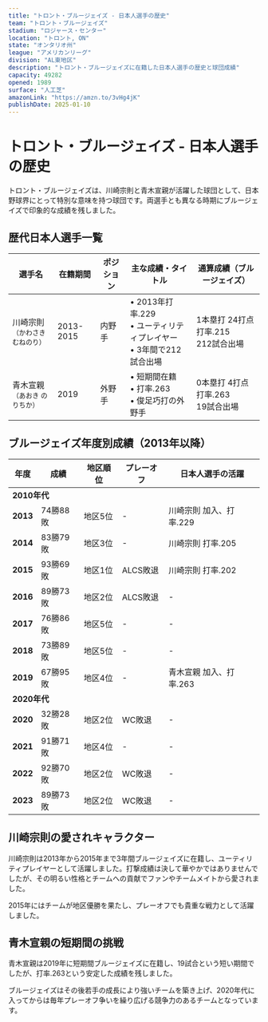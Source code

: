 ```yaml
---
title: "トロント・ブルージェイズ - 日本人選手の歴史"
team: "トロント・ブルージェイズ"
stadium: "ロジャース・センター"
location: "トロント, ON"
state: "オンタリオ州"
league: "アメリカンリーグ"
division: "AL東地区"
description: "トロント・ブルージェイズに在籍した日本人選手の歴史と球団成績"
capacity: 49282
opened: 1989
surface: "人工芝"
amazonLink: "https://amzn.to/3vHg4jK"
publishDate: 2025-01-10
---
```


# トロント・ブルージェイズ - 日本人選手の歴史

トロント・ブルージェイズは、川崎宗則と青木宣親が活躍した球団として、日本野球界にとって特別な意味を持つ球団です。両選手とも異なる時期にブルージェイズで印象的な成績を残しました。

## 歴代日本人選手一覧

<div class="players-table-container">
  <table class="players-table">
    <thead>
      <tr>
        <th>選手名</th>
        <th>在籍期間</th>
        <th>ポジション</th>
        <th>主な成績・タイトル</th>
        <th>通算成績（ブルージェイズ）</th>
      </tr>
    </thead>
    <tbody>
      <tr class="player-row">
        <td class="player-name">川崎宗則<br><small>（かわさき むねのり）</small></td>
        <td>2013-2015</td>
        <td>内野手</td>
        <td>
          • 2013年打率.229<br>
          • ユーティリティプレイヤー<br>
          • 3年間で212試合出場
        </td>
        <td>1本塁打 24打点<br>打率.215<br>212試合出場</td>
      </tr>
      <tr class="player-row">
        <td class="player-name">青木宣親<br><small>（あおき のりちか）</small></td>
        <td>2019</td>
        <td>外野手</td>
        <td>
          • 短期間在籍<br>
          • 打率.263<br>
          • 俊足巧打の外野手
        </td>
        <td>0本塁打 4打点<br>打率.263<br>19試合出場</td>
      </tr>
    </tbody>
  </table>
</div>

## ブルージェイズ年度別成績（2013年以降）

<div class="records-table-container">
  <table class="records-table">
    <thead>
      <tr>
        <th>年度</th>
        <th>成績</th>
        <th>地区順位</th>
        <th>プレーオフ</th>
        <th>日本人選手の活躍</th>
      </tr>
    </thead>
    <tbody>
      <tr class="decade-header">
        <td colspan="5"><strong>2010年代</strong></td>
      </tr>
      <tr class="record-row">
        <td><strong>2013</strong></td>
        <td>74勝88敗</td>
        <td>地区5位</td>
        <td>-</td>
        <td>川崎宗則 加入、打率.229</td>
      </tr>
      <tr class="record-row">
        <td><strong>2014</strong></td>
        <td>83勝79敗</td>
        <td>地区3位</td>
        <td>-</td>
        <td>川崎宗則 打率.205</td>
      </tr>
      <tr class="record-row playoff">
        <td><strong>2015</strong></td>
        <td>93勝69敗</td>
        <td>地区1位</td>
        <td>ALCS敗退</td>
        <td>川崎宗則 打率.202</td>
      </tr>
      <tr class="record-row playoff">
        <td><strong>2016</strong></td>
        <td>89勝73敗</td>
        <td>地区2位</td>
        <td>ALCS敗退</td>
        <td>-</td>
      </tr>
      <tr class="record-row">
        <td><strong>2017</strong></td>
        <td>76勝86敗</td>
        <td>地区5位</td>
        <td>-</td>
        <td>-</td>
      </tr>
      <tr class="record-row">
        <td><strong>2018</strong></td>
        <td>73勝89敗</td>
        <td>地区5位</td>
        <td>-</td>
        <td>-</td>
      </tr>
      <tr class="record-row">
        <td><strong>2019</strong></td>
        <td>67勝95敗</td>
        <td>地区4位</td>
        <td>-</td>
        <td>青木宣親 加入、打率.263</td>
      </tr>
      <tr class="decade-header">
        <td colspan="5"><strong>2020年代</strong></td>
      </tr>
      <tr class="record-row">
        <td><strong>2020</strong></td>
        <td>32勝28敗</td>
        <td>地区2位</td>
        <td>WC敗退</td>
        <td>-</td>
      </tr>
      <tr class="record-row">
        <td><strong>2021</strong></td>
        <td>91勝71敗</td>
        <td>地区4位</td>
        <td>-</td>
        <td>-</td>
      </tr>
      <tr class="record-row playoff">
        <td><strong>2022</strong></td>
        <td>92勝70敗</td>
        <td>地区2位</td>
        <td>WC敗退</td>
        <td>-</td>
      </tr>
      <tr class="record-row">
        <td><strong>2023</strong></td>
        <td>89勝73敗</td>
        <td>地区2位</td>
        <td>WC敗退</td>
        <td>-</td>
      </tr>
    </tbody>
  </table>
</div>

## 川崎宗則の愛されキャラクター

川崎宗則は2013年から2015年まで3年間ブルージェイズに在籍し、ユーティリティプレイヤーとして活躍しました。打撃成績は決して華やかではありませんでしたが、その明るい性格とチームへの貢献でファンやチームメイトから愛されました。

2015年にはチームが地区優勝を果たし、プレーオフでも貴重な戦力として活躍しました。

## 青木宣親の短期間の挑戦

青木宣親は2019年に短期間ブルージェイズに在籍し、19試合という短い期間でしたが、打率.263という安定した成績を残しました。

ブルージェイズはその後若手の成長により強いチームを築き上げ、2020年代に入ってからは毎年プレーオフ争いを繰り広げる競争力のあるチームとなっています。